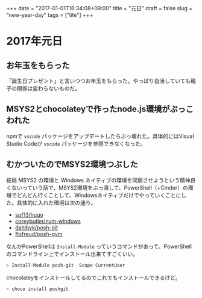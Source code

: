 +++
date = "2017-01-01T16:34:08+09:00"
title = "元日"
draft = false
slug = "new-year-day"
tags = ["life"]
+++

# 2017年元日
## お年玉をもらった
「誕生日プレゼント」と言いつつお年玉をもらった。やっぱり自活していても親子の関係は変わらないものだ。

## MSYS2とchocolateyで作ったnode.js環境がぶっこわれた
npmで `vscode` パッケージをアップデートしたらぶっ壊れた。具体的にはVisual Studio Codeが `vscode` パッケージを参照できなくなった。

## むかついたのでMSYS2環境つぶした
結局 MSYS2 の環境と Windows ネイティブの環境を同居させようという精神良くないっていう話で、MSYS2環境をぶっ潰して、PowerShell（+Cmder）の環境でどんどん行くことして、Windowsネイティブだけでやっていくことにした。具体的に入れた環境は次の通り。

* [spf13/hugo](https://github.com/spf13/hugo/)
* [coreybutler/nvm-windows](https://github.com/coreybutler/nvm-windows/)
* [dahlbyk/posh-git](https://github.com/dahlbyk/posh-git)
* [flofreud/posh-gvm](https://github.com/flofreud/posh-gvm)

なんかPowerShellは `Install-Module` っていうコマンドがあって、PowerShellのコマンドライン上でインストール出来てすごくいい。

```powershell
> Install-Module posh-git -Scope CurrentUser
```

chocolateyをインストールしてるのでこれでもインストールできるけど。

```powershell
> choco install poshgit
```